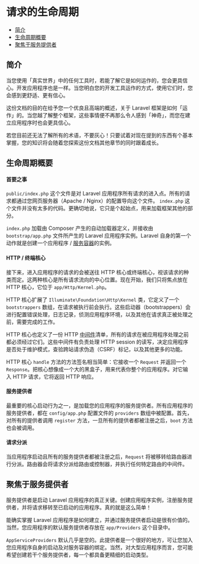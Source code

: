 # 请求的生命周期

- [简介](#introduction)
- [生命周期概要](#lifecycle-overview)
- [聚焦于服务提供者](#focus-on-service-providers)

<a name="introduction"></a>
## 简介

当您使用「真实世界」中的任何工具时，若能了解它是如何运作的，您会更具信心。开发应用程序也是一样。当您明白您的开发工具运作的方式，使用它们时，您会感到更舒适、更有信心。

这份文档的目的在给予您一个优良且高端的概述，关于 Laravel 框架是如何「运作」的。当您越了解整个框架，这些事情便不再那么令人感到「神奇」，而您在建立应用程序时也会更具信心。

若您目前还无法了解所有的术语，不要灰心！只要试着对现在提到的东西有个基本掌握，您的知识将会随着您探索这份文档其他章节的同时跟着成长。

<a name="lifecycle-overview"></a>
## 生命周期概要

#### 首要之事

`public/index.php` 这个文件是对 Laravel 应用程序所有请求的进入点。所有的请求都通过您网页服务器（Apache / Nginx）的配置导向这个文件。 `index.php` 这个文件并没有太多的代码。更确切地说，它只是个起始点，用来加载框架其他的部分。

`index.php` 加载由 Composer 产生的自动加载器定义，并接收由 `bootstrap/app.php` 文件所产生的 Laravel 应用程序实例。Laravel 自身的第一个动作就是创建一个应用程序 / [服务容器](/docs/5.0/container)的实例。

#### HTTP / 终端核心

接下来，进入应用程序的请求的会被送往 HTTP 核心或终端核心，视该请求的种类而定。这两种核心是所有请求流向的中心位置。现在开始，我们只将焦点放在 HTTP 核心，它位于 `app/Http/Kernel.php`。

HTTP 核心扩展了 `Illuminate\Foundation\Http\Kernel` 类，它定义了一个 `bootstrappers` 数组，在请求被执行前会执行。这些启动器（bootstrappers）会进行配置错误处理，日志记录，侦测应用程序环境，以及其他在请求真正被处理之前，需要完成的工作。

HTTP 核心也定义了一份 HTTP [中间件](/docs/5.0/middleware)清单，所有的请求在被应用程序处理之前都必须经过它们。这些中间件有负责处理 HTTP session 的读写，决定应用程序是否处于维护模式，查验跨站请求伪造（CSRF）标记，以及其他更多的功能。

HTTP 核心 `handle` 方法的方法签名相当简单：它接收一个 `Request` 并返回一个 `Response`。把核心想像成一个大的黑盒子，用来代表你整个的应用程序。对它输入 HTTP 请求，它将返回 HTTP 响应。

#### 服务提供者

最重要的核心启动行为之一，是加载您的应用程序的服务提供者。所有应用程序的服务提供者，都在 `config/app.php` 配置文件的 `providers` 数组中被配置。首先，对所有的提供者调用 `register` 方法，一旦所有的提供者都被注册之后，`boot` 方法也会被调用。

#### 请求分派

当应用程序启动且所有的服务提供者都被注册之后，`Request` 将被移转给路由器进行分派。路由器会将请求分派给路由或控制器，并执行任何特定路由的中间件。

<a name="focus-on-service-providers"></a>
## 聚焦于服务提供者

服务提供者是启动 Laravel 应用程序的真正关键。创建应用程序实例，注册服务提供者，并将请求移转至已启动的应用程序。真的就是这么简单！

能确实掌握 Laravel 应用程序是如何建立，并通过服务提供者启动是很有价值的。当然，您应用程序的默认服务提供者存放在 `app/Providers` 这个目录中。

`AppServiceProviders` 默认几乎是空的。此提供者是一个很好的地方，可让您加入您应用程序自身的启动及对服务容器的绑定。当然，对大型应用程序而言，您可能希望创建若干个服务提供者，每一个都具备更精细的启动类型。 
